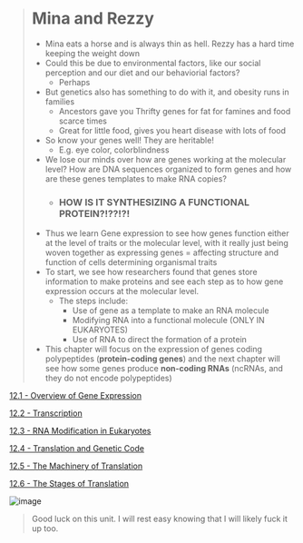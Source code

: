 > # Mina and Rezzy
> - Mina eats a horse and is always thin as hell. Rezzy has a hard time keeping the weight down
> - Could this be due to environmental factors, like our social perception and our diet and our behaviorial factors?
>   - Perhaps
> - But genetics also has something to do with it, and obesity runs in families
>   - Ancestors gave you Thrifty genes for fat for famines and food scarce times
>   - Great for little food, gives you heart disease with lots of food
> - So know your genes well! They are heritable!
>   - E.g. eye color, colorblindness
> - We lose our minds over how are genes working at the molecular level? How are DNA sequences organized to form genes and how are these genes templates to make RNA copies?
>   - ### HOW IS IT SYNTHESIZING A FUNCTIONAL PROTEIN?!??!?!
> - Thus we learn Gene expression to see how genes function either at the level of traits or the molecular level, with it really just being woven together as expressing genes = affecting structure and function of cells determining organismal traits
> - To start, we see how researchers found that genes store information to make proteins and see each step as to how gene expression occurs at the molecular level.
>   - The steps include:
>     - Use of gene as a template to make an RNA molecule
>     - Modifying RNA into a functional molecule (ONLY IN EUKARYOTES)
>     - Use of RNA to direct the formation of a protein
> - This chapter will focus on the expression of genes coding polypeptides (**protein-coding genes**) and the next chapter will see how some genes produce **non-coding RNAs** (ncRNAs, and they do not encode polypeptides)

[12.1 - Overview of Gene Expression](https://github.com/MCBasterSheet/MCBasterSheet/blob/main/MCB150/pages/12.1%20-%20Overview%20of%20Gene%20Expression.md)

[12.2 - Transcription](https://github.com/MCBasterSheet/MCBasterSheet/blob/main/MCB150/pages/12.2%20-%20Transcription.md)

[12.3 - RNA Modification in Eukaryotes](https://github.com/MCBasterSheet/MCBasterSheet/blob/main/MCB150/pages/12.3%20-%20RNA%20Modification%20in%20Eukaryotes.md)

[12.4 - Translation and Genetic Code](https://github.com/MCBasterSheet/MCBasterSheet/blob/main/MCB150/pages/12.4%20-%20Translation%20and%20the%20Genetic%20Code.md)

[12.5 - The Machinery of Translation](https://github.com/MCBasterSheet/MCBasterSheet/blob/main/MCB150/pages/12.5%20-%20The%20Machinery%20of%20Translation.md)

[12.6 - The Stages of Translation](https://github.com/MCBasterSheet/MCBasterSheet/blob/main/MCB150/pages/12.6%20-%20The%20Stages%20of%20Translation.md)

![image](https://github.com/MCBasterSheet/MCBasterSheet/assets/157453648/f327f92a-8fdf-4da6-b80c-656c6eef390a)

> Good luck on this unit. I will rest easy knowing that I will likely fuck it up too.
